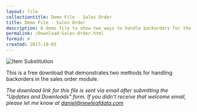 ```yaml
---
layout: file
collectiontitle: Demo File - Sales Order
title: Demo File - Sales Order
description: A demo file to show two ways to handle backorders for the sales order module.
permalink: /Download-Sales-Order.html
formid: #
created: 2017–10-03
---
```


![Item Substitution](http://newleafdata.com/images/FMIR_SalesOrder.png)

This is a free download that demonstrates two methods for handling backorders in the sales order module.

*The download link for this file is sent via email after submitting the "Updates and Downloads" form.  If you didn't receive that welcome email, please let me know at daniel@newleafdata.com*
